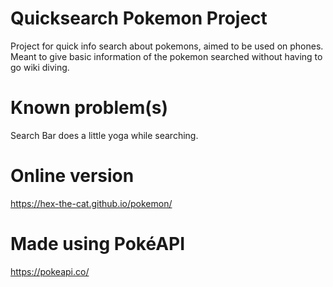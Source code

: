# Quicksearch Pokemon Project

Project for quick info search about pokemons, aimed to be used on phones.  
Meant to give basic information of the pokemon searched without having to go wiki diving.

# Known problem(s)

Search Bar does a little yoga while searching.  

# Online version

https://hex-the-cat.github.io/pokemon/

# Made using PokéAPI

https://pokeapi.co/
